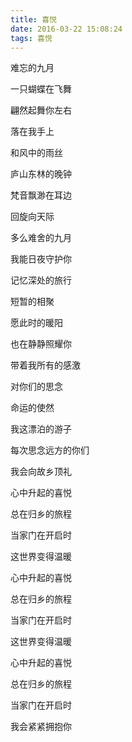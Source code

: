 ```yaml
---
title: 喜悦
date: 2016-03-22 15:08:24
tags: 喜悦
---
```


难忘的九月

一只蝴蝶在飞舞

翩然起舞你左右

落在我手上

和风中的雨丝

庐山东林的晚钟

梵音飘渺在耳边

回旋向天际

多么难舍的九月

我能日夜守护你

记忆深处的旅行

短暂的相聚

愿此时的暖阳

也在静静照耀你

带着我所有的感激

对你们的思念

命运的使然

我这漂泊的游子

每次思念远方的你们

我会向故乡顶礼

心中升起的喜悦

总在归乡的旅程

当家门在开启时

这世界变得温暖

心中升起的喜悦

总在归乡的旅程

当家门在开启时

这世界变得温暖

心中升起的喜悦

总在归乡的旅程

当家门在开启时

我会紧紧拥抱你
